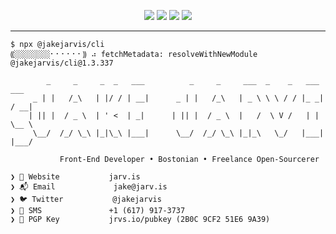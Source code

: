 <p align="center">
  <img src="https://raw.githubusercontent.com/jakejarvis/jakejarvis/main/badges/release.svg">
  <img src="https://raw.githubusercontent.com/jakejarvis/jakejarvis/main/badges/size.svg">
  <img src="https://raw.githubusercontent.com/jakejarvis/jakejarvis/main/badges/vulnerabilities.svg">
  <img src="https://raw.githubusercontent.com/jakejarvis/jakejarvis/main/badges/quality.svg">
</p>

---

```plaintext
$ npx @jakejarvis/cli
⸨░░░░░░░░⠂⠂⠂⠂⠂⠂⸩ ⠴ fetchMetadata: resolveWithNewModule @jakejarvis/cli@1.3.337

        _     _     _  _   ___          _     _     ___  _    _   ___   ___
     _ | |   /_\   | |/ / | __|      _ | |   /_\   | _ \ \ \ / / |_ _| / __|
    | || |  / _ \  | ' <  | _|      | || |  / _ \  |   /  \ V /   | |  \__ \
     \__/  /_/ \_\ |_|\_\ |___|      \__/  /_/ \_\ |_|_\   \_/   |___| |___/

           Front-End Developer • Bostonian • Freelance Open-Sourcerer

❯ 🏡 Website           jarv.is
❯ 📬 Email             jake@jarv.is
❯ 🐦 Twitter           @jakejarvis
❯ 📱 SMS               +1 (617) 917-3737
❯ 🔐 PGP Key           jrvs.io/pubkey (2B0C 9CF2 51E6 9A39)
```
